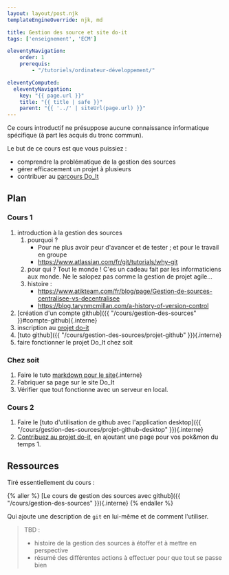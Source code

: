 ```yaml
---
layout: layout/post.njk 
templateEngineOverride: njk, md

title: Gestion des source et site do-it
tags: ['enseignement', 'ECM']

eleventyNavigation:
    order: 1
    prerequis:
        - "/tutoriels/ordinateur-développement/"

eleventyComputed:
  eleventyNavigation:
    key: "{{ page.url }}"
    title: "{{ title | safe }}"
    parent: "{{ '../' | siteUrl(page.url) }}"
---
```




Ce cours introductif ne présuppose aucune connaissance informatique spécifique (à part les acquis du tronc commun).

Le but de ce cours est que vous puissiez :

- comprendre la problématique de la gestion des sources
- gérer efficacement un projet à plusieurs
- contribuer au [parcours Do_It](https://github.com/FrancoisBrucker/do-it)

## Plan

### Cours 1

1. introduction à la gestion des sources
   1. pourquoi ?
      - Pour ne plus avoir peur d'avancer et de tester ; et pour le travail en groupe
      - <https://www.atlassian.com/fr/git/tutorials/why-git>
   2. pour qui ? Tout le monde ! C'es un cadeau fait par les informaticiens aux monde. Ne le salopez pas comme la gestion de projet agile...
   3. histoire :
      - <https://www.atikteam.com/fr/blog/page/Gestion-de-sources-centralisee-vs-decentralisee>
      - <https://blog.tarynmcmillan.com/a-history-of-version-control>
2. [création d'un compte github]({{ "/cours/gestion-des-sources" }}#compte-github){.interne}
3. inscription au [projet do-it](https://github.com/FrancoisBrucker/do-it)
4. [tuto github]({{ "/cours/gestion-des-sources/projet-github" }}){.interne}
5. faire fonctionner le projet Do_It chez soit

### Chez soit

1. Faire le tuto [markdown pour le site](/tutoriels/possibilite-markdown-site){.interne}
2. Fabriquer sa page sur le site Do_It
3. Vérifier que tout fonctionne avec un serveur en local.

### Cours 2

1. Faire le [tuto d'utilisation de github avec l'application desktop]({{ "/cours/gestion-des-sources/projet-github-desktop" }}){.interne}
2. [Contribuez au projet do-it](https://francoisbrucker.github.io/do-it/ct/contribuer-au-site/), en ajoutant une page pour vos pok&mon du temps 1.

## Ressources

Tiré essentiellement du cours :

{% aller %}
[Le cours de gestion des sources avec github]({{ "/cours/gestion-des-sources" }}){.interne}
{% endaller %}

Qui ajoute une description de `git` en lui-même et de comment l'utiliser.

> TBD :
>
> - histoire de la gestion des sources à étoffer et à mettre en perspective
> - résumé des différentes actions à effectuer pour que tout se passe bien
